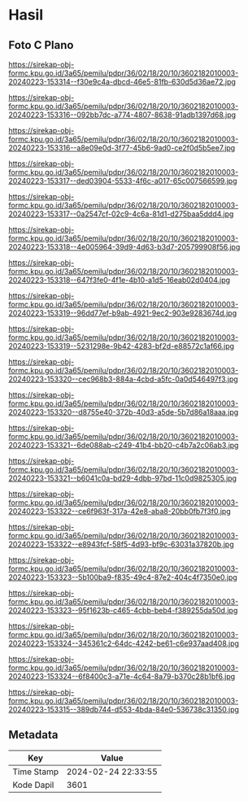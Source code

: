 # Hasil

## Foto C Plano

https://sirekap-obj-formc.kpu.go.id/3a65/pemilu/pdpr/36/02/18/20/10/3602182010003-20240223-153314--f30e9c4a-dbcd-46e5-81fb-630d5d36ae72.jpg

https://sirekap-obj-formc.kpu.go.id/3a65/pemilu/pdpr/36/02/18/20/10/3602182010003-20240223-153316--092bb7dc-a774-4807-8638-91adb1397d68.jpg

https://sirekap-obj-formc.kpu.go.id/3a65/pemilu/pdpr/36/02/18/20/10/3602182010003-20240223-153316--a8e09e0d-3f77-45b6-9ad0-ce2f0d5b5ee7.jpg

https://sirekap-obj-formc.kpu.go.id/3a65/pemilu/pdpr/36/02/18/20/10/3602182010003-20240223-153317--ded03904-5533-4f6c-a017-65c007566599.jpg

https://sirekap-obj-formc.kpu.go.id/3a65/pemilu/pdpr/36/02/18/20/10/3602182010003-20240223-153317--0a2547cf-02c9-4c6a-81d1-d275baa5ddd4.jpg

https://sirekap-obj-formc.kpu.go.id/3a65/pemilu/pdpr/36/02/18/20/10/3602182010003-20240223-153318--4e005964-39d9-4d63-b3d7-205799908f56.jpg

https://sirekap-obj-formc.kpu.go.id/3a65/pemilu/pdpr/36/02/18/20/10/3602182010003-20240223-153318--647f3fe0-4f1e-4b10-a1d5-16eab02d0404.jpg

https://sirekap-obj-formc.kpu.go.id/3a65/pemilu/pdpr/36/02/18/20/10/3602182010003-20240223-153319--96dd77ef-b9ab-4921-9ec2-903e9283674d.jpg

https://sirekap-obj-formc.kpu.go.id/3a65/pemilu/pdpr/36/02/18/20/10/3602182010003-20240223-153319--5231298e-9b42-4283-bf2d-e88572c1af66.jpg

https://sirekap-obj-formc.kpu.go.id/3a65/pemilu/pdpr/36/02/18/20/10/3602182010003-20240223-153320--cec968b3-884a-4cbd-a5fc-0a0d546497f3.jpg

https://sirekap-obj-formc.kpu.go.id/3a65/pemilu/pdpr/36/02/18/20/10/3602182010003-20240223-153320--d8755e40-372b-40d3-a5de-5b7d86a18aaa.jpg

https://sirekap-obj-formc.kpu.go.id/3a65/pemilu/pdpr/36/02/18/20/10/3602182010003-20240223-153321--6de088ab-c249-41b4-bb20-c4b7a2c06ab3.jpg

https://sirekap-obj-formc.kpu.go.id/3a65/pemilu/pdpr/36/02/18/20/10/3602182010003-20240223-153321--b6041c0a-bd29-4dbb-97bd-11c0d9825305.jpg

https://sirekap-obj-formc.kpu.go.id/3a65/pemilu/pdpr/36/02/18/20/10/3602182010003-20240223-153322--ce6f963f-317a-42e8-aba8-20bb0fb7f3f0.jpg

https://sirekap-obj-formc.kpu.go.id/3a65/pemilu/pdpr/36/02/18/20/10/3602182010003-20240223-153322--e8943fcf-58f5-4d93-bf9c-63031a37820b.jpg

https://sirekap-obj-formc.kpu.go.id/3a65/pemilu/pdpr/36/02/18/20/10/3602182010003-20240223-153323--5b100ba9-f835-49c4-87e2-404c4f7350e0.jpg

https://sirekap-obj-formc.kpu.go.id/3a65/pemilu/pdpr/36/02/18/20/10/3602182010003-20240223-153323--95f1623b-c465-4cbb-beb4-f389255da50d.jpg

https://sirekap-obj-formc.kpu.go.id/3a65/pemilu/pdpr/36/02/18/20/10/3602182010003-20240223-153324--345361c2-64dc-4242-be61-c6e937aad408.jpg

https://sirekap-obj-formc.kpu.go.id/3a65/pemilu/pdpr/36/02/18/20/10/3602182010003-20240223-153324--6f8400c3-a71e-4c64-8a79-b370c28b1bf6.jpg

https://sirekap-obj-formc.kpu.go.id/3a65/pemilu/pdpr/36/02/18/20/10/3602182010003-20240223-153315--389db744-d553-4bda-84e0-536738c31350.jpg


## Metadata

| Key        | Value               |
| ---------- | ------------------- |
| Time Stamp | 2024-02-24 22:33:55 |
| Kode Dapil | 3601                |



